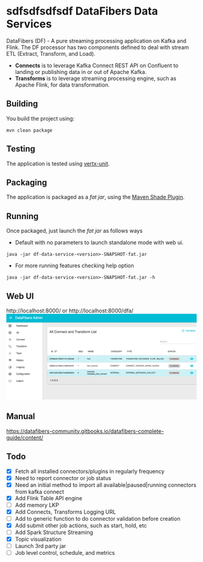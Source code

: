 # sdfsdfsdfsdf DataFibers Data Services
DataFibers (DF) - A pure streaming processing application on Kafka and Flink. 
The DF processor has two components defined to deal with stream ETL (Extract, Transform, and Load).
* **Connects** is to leverage Kafka Connect REST API on Confluent to landing or publishing data in or out of Apache Kafka.
* **Transforms** is to leverage streaming processing engine, such as Apache Flink, for data transformation.

## Building

You build the project using:

```
mvn clean package
```

## Testing

The application is tested using [vertx-unit](http://vertx.io/docs/vertx-unit/java/).

## Packaging

The application is packaged as a _fat jar_, using the 
[Maven Shade Plugin](https://maven.apache.org/plugins/maven-shade-plugin/).

## Running

Once packaged, just launch the _fat jar_ as follows ways

* Default with no parameters to launch standalone mode with web ui.
```
java -jar df-data-service-<version>-SNAPSHOT-fat.jar
```

* For more running features checking help option
```
java -jar df-data-service-<version>-SNAPSHOT-fat.jar -h
```

## Web UI
http://localhost:8000/ or http://localhost:8000/dfa/
<img src="https://raw.githubusercontent.com/datafibers/datafibers_web_src/master/themes/hugo-agency-theme/static/img/UI.PNG" width="800">

## Manual
https://datafibers-community.gitbooks.io/datafibers-complete-guide/content/

## Todo
- [x] Fetch all installed connectors/plugins in regularly frequency
- [x] Need to report connector or job status
- [x] Need an initial method to import all available|paused|running connectors from kafka connect
- [x] Add Flink Table API engine
- [ ] Add memory LKP
- [x] Add Connects, Transforms Logging URL
- [ ] Add to generic function to do connector validation before creation
- [x] Add submit other job actions, such as start, hold, etc
- [ ] Add Spark Structure Streaming
- [X] Topic visualization
- [ ] Launch 3rd party jar
- [ ] Job level control, schedule, and metrics
